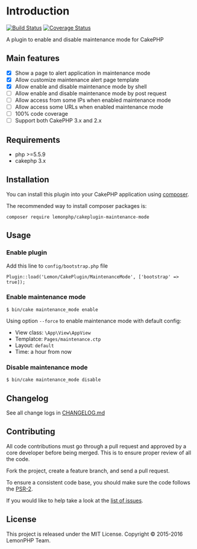 Introduction
===
[![Build Status](https://travis-ci.org/lemonphp/cakeplugin-maintenance-mode.svg?branch=master)](https://travis-ci.org/lemonphp/cakeplugin-maintenance-mode)
[![Coverage Status](https://coveralls.io/repos/github/lemonphp/cakeplugin-maintenance-mode/badge.svg?branch=master)](https://coveralls.io/github/lemonphp/cakeplugin-maintenance-mode?branch=master)

A plugin to enable and disable maintenance mode for CakePHP

Main features
---
- [x] Show a page to alert application in maintenance mode
- [x] Allow customize maintenance alert page template
- [x] Allow enable and disable maintenance mode by shell
- [ ] Allow enable and disable maintenance mode by post request
- [ ] Allow access from some IPs when enabled maintenance mode
- [ ] Allow access some URLs when enabled maintenance mode
- [ ] 100% code coverage
- [ ] Support both CakePHP 3.x and 2.x

Requirements
---

* php >=5.5.9
* cakephp 3.x

Installation
---
You can install this plugin into your CakePHP application using [composer](http://getcomposer.org).

The recommended way to install composer packages is:

```
composer require lemonphp/cakeplugin-maintenance-mode
```

Usage
---

### Enable plugin

Add this line to `config/bootstrap.php` file
```
Plugin::load('Lemon/CakePlugin/MaintenanceMode', ['bootstrap' => true]);
```

### Enable maintenance mode

```
$ bin/cake maintenance_mode enable
```

Using option `--force` to enable maintenance mode with default config:

- View class: `\App\View\AppView`
- Templatce: `Pages/maintenance.ctp`
- Layout: `default`
- Time: a hour from now

### Disable maintenance mode

```
$ bin/cake maintenance_mode disable
```

Changelog
---
See all change logs in [CHANGELOG.md][changelog]

Contributing
---
All code contributions must go through a pull request and approved by
a core developer before being merged. This is to ensure proper review of all the code.

Fork the project, create a feature branch, and send a pull request.

To ensure a consistent code base, you should make sure the code follows the [PSR-2][psr2].

If you would like to help take a look at the [list of issues][issues].

License
---
This project is released under the MIT License.
Copyright © 2015-2016 LemonPHP Team.


[changelog]: https://github.com/lemonphp/cakeplugin-maintenance-mode/blob/master/CHANGELOG.md
[psr2]: https://github.com/php-fig/fig-standards/blob/master/accepted/PSR-2-coding-style-guide.md
[issues]: https://github.com/lemonphp/cakeplugin-maintenance-mode/issues